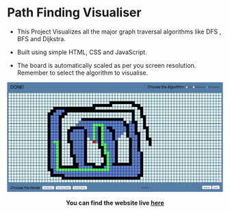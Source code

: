 
# Path Finding Visualiser

- This Project Visualizes all the major graph traversal algorithms like DFS , BFS and Dijkstra. 

- Built using simple HTML, CSS and JavaScript.

- The board is automatically scaled as per you screen resolution. Remember to select the algorithm to visualise.

![Path Finding Visualiser](https://github.com/ggs4ggs4/Path-Finding-Visualizer/blob/a014e32aff24fb13f866e39ddacba5b8f6487dfa/Screenshot%202023-09-21%20150140.png "Example") 

**<p align='center'>You can find the website live <a href="https://ggs4ggs4.github.io/Path-Finding-Visualizer/">here</a></p>**
